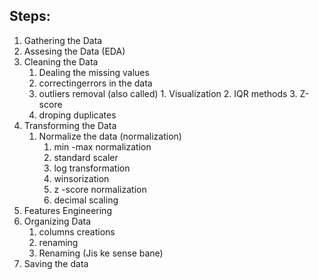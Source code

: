 ## Steps:
1. Gathering the Data
2. Assesing the Data (EDA)
3. Cleaning the Data
   1. Dealing the missing values
   2. correctingerrors in the data
     1. outliers removal (also called)
       1. Visualization
       2. IQR methods
       3. Z-score
   3. droping duplicates
4. Transforming the Data
    1. Normalize the data (normalization)
       1. min -max normalization
       2. standard scaler
       3. log transformation
       4.  winsorization
       4. z -score normalization
       5. decimal scaling
5.  Features Engineering
6. Organizing Data
     1. columns creations
     2. renaming
     3. Renaming (Jis ke sense bane)
7. Saving the data